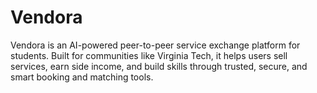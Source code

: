 # Vendora
Vendora is an AI-powered peer-to-peer service exchange platform for students. Built for communities like Virginia Tech, it helps users sell services, earn side income, and build skills through trusted, secure, and smart booking and matching tools.
